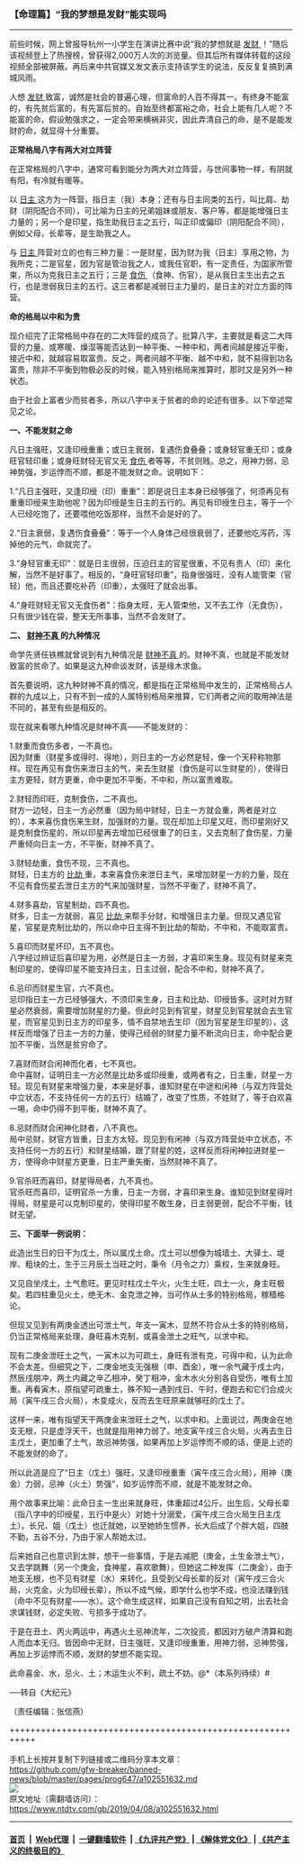 ### 【命理篇】“我的梦想是发财”能实现吗
------------------------

<div class="post_content" itemprop="articleBody">
 <p>
  前些时候，网上曾报导杭州一小学生在演讲比赛中说“我的梦想就是
  <a href="https://www.ntdtv.com/gb/发财.htm">
   发财
  </a>
  ！”随后该视频登上了热搜榜，曾获得2,000万人次的浏览量。但其后所有媒体转载的这段视频全部被屏蔽。再后来中共官媒又发文表示支持该学生的说法，反反复复搞到满城风雨。
 </p>
 <p>
  人想
  <a href="https://www.ntdtv.com/gb/发财.htm">
   发财
  </a>
  致富，诚然是社会的普遍心理，但富命的人百不得其一。有终身不能富的，有先贫后富的，有先富后贫的。自始至终都富裕之命，社会上能有几人呢？不能富的命，假设勉强求之，一定会带来横祸非灾，因此弄清自己的命，是不是能发财的命，就显得十分重要。
 </p>
 <p>
  <strong>
   正常格局八字有两大对立阵营
  </strong>
 </p>
 <p>
  在正常格局的八字中，通常可看到能分为两大对立阵营，与世间事物一样，有阴就有阳，有冷就有暖等。
 </p>
 <p>
  以
  <a href="https://www.ntdtv.com/gb/日主.htm">
   日主
  </a>
  这方为一阵营，指日主（我）本身；还有与日主同类的五行，叫比肩、劫财（阴阳配合不同），可比喻为日主的兄弟姐妹或朋友、客户等，都是能增强日主力量的；另一个是印星，指生助我日主之五行，叫正印或偏印（阴阳配合不同），例如父母，长辈等，是生助我之人。
 </p>
 <p>
  与
  <a href="https://www.ntdtv.com/gb/日主.htm">
   日主
  </a>
  阵营对立的也有三种力量：一是财星，因为财为我（日主）享用之物，为我所克；二是官星，因为官是管治我之人，或我任官职，有一定责任，为国家所管束，所以为克我日主之五行；三是
  <a href="https://www.ntdtv.com/gb/食伤.htm">
   食伤
  </a>
  （食神、伤官），是从我日主生出去之五行，也是泄弱我日主的五行。这三者都是减弱日主力量的，是日主的对立方面的阵营。
 </p>
 <p>
  <strong>
   命的格局以中和为贵
  </strong>
 </p>
 <p>
  现介绍完了正常格局中存在的二大阵营的成员了。批算八字，主要就是看这二大阵营的力量、或寒暖、燥湿等能否达到一种平衡、一种中和，两者间越是接近平衡，接近中和，就越容易取富贵。反之，两者间越不平衡、越不中和，就不易得到功名富贵，除非不平衡到物极必反的时候，能入特别格局来推算时，那时又是另外一种状态。
 </p>
 <p>
  由于社会上富者少而贫者多，所以八字中关于贫者的命的论述有很多。以下举述常见之论。
 </p>
 <p>
  <strong>
   一、不能发财之命
  </strong>
 </p>
 <p>
  凡日主强旺，又逢印绶重重；或日主衰弱，复遇伤食叠叠；或身轻官重无印；或身旺官轻印重；或身旺财轻无官又无
  <a href="https://www.ntdtv.com/gb/食伤.htm">
   食伤
  </a>
  者等等，不贫则贱。总之，用神力弱，忌神势强，岁运悖而不顺，都是不能发财之命。说明如下：
 </p>
 <p>
  1.“凡日主强旺，又逢印绶（印）重重”：即是说日主本身已经够强了，何须再见有重重印绶来生助他呢？因为印绶是生日主的五行的。再见有印绶生日主，等于一个人已经吃饱了，还要喂他吃饭那样，当然不会是好的了。
 </p>
 <p>
  2.“日主衰弱，复遇伤食叠叠”：等于一个人身体己经很衰弱了，还要他吃泻药，泻掉他的元气，命就完了。
 </p>
 <p>
  3.“身轻官重无印”：就是日主很弱，压迫日主的官星很重，不见有贵人（印）来化解，当然不是好事了。相反的，“身旺官轻印重”，指身很强旺，没有人能管束（官轻）他，而且还要吃补药（印重），太强旺了就会出事。
 </p>
 <p>
  4.“身旺财轻无官又无食伤者”：指身太旺，无人管束他，又不去工作（无食伤），只有很少钱在袋，整天无所事事，当然不会发财了。
 </p>
 <p>
  <strong>
   二、
   <a href="https://www.ntdtv.com/gb/财神不真.htm">
    财神不真
   </a>
   的九种情况
  </strong>
 </p>
 <p>
  命学先贤任铁樵就曾说到有九种情况是
  <a href="https://www.ntdtv.com/gb/财神不真.htm">
   财神不真
  </a>
  的。财神不真，也就是不能发财致富的贫命了。如果是这九种命谈发财，该是缘木求鱼。
 </p>
 <p>
  首先要说明，这九种财神不真的情况，都是指在正常格局中发生的，正常格局占人群的九成以上，只有不到一成的人属特别格局来推算，它们两者之间的取用神法是不同的，甚至有些是相反的。
 </p>
 <p>
  现在就来看哪九种情况是财神不真——不能发财的：
 </p>
 <p>
  1.财重而食伤多者，一不真也。
  <br/>
  因为财重（财星多或得时、得地），则日主的一方必然是轻，像一个天秤称物那样。现在再见有食伤来泄日主的气，来去生财星（食伤是可以生财星的），使得日主方更轻，财方更重，命中更加不平衡，不中和，所以富贵难取。
 </p>
 <p>
  2.财轻而印旺，克制食伤，二不真也。
  <br/>
  财方一边轻，日主一方必然重（因为局中财轻，日主一方就会重，两者是对立的），本来喜伤食伤来生财，加强财的力量。现在却加上印星又旺，而印星刚好又是克制食伤星的，所以印星再去增加已经很重了的日主，又去克制了食伤星，力量严重倾向日主一方，不平衡，财神不真了。
 </p>
 <p>
  3.财轻劫重，食伤不现，三不真也。
  <br/>
  财轻，日主方的
  <a href="https://www.ntdtv.com/gb/比劫.htm">
   比劫
  </a>
  重，本来喜食伤来泄日主气，来增加财星一方的力量，现在不见有食伤星去泄日主方的气来加强财星，当然不平衡了，财神不真了。
 </p>
 <p>
  4.财多喜劫，官星制劫，四不真也。
  <br/>
  财多，日主一方就弱，喜见
  <a href="https://www.ntdtv.com/gb/比劫.htm">
   比劫
  </a>
  来帮手分财，和增强日主力量。但现又遇见官星，官星是克制比劫的，所以命中日主得不到比劫的帮助，不中和，不能取富贵。
 </p>
 <p>
  5.喜印而财星坏印，五不真也。
  <br/>
  八字经过辨证后喜印星为用，必然是日主一方弱，才喜印来生身。现见有财星来克制印星的，使得印星不能支持日主，日主过弱，配合不中和，财神不真了。
 </p>
 <p>
  6.忌印而财星生官，六不真也。
  <br/>
  忌印指日主一方已经够强大，不须印来生身，日主和比劫、印绶皆多。这时对方财星必然衰弱，需要增加财星的力量。但此时见到有官星，财星见到官星就会去生官星，而官星见到日主方的印星多，情不自禁地去生印（因为官星是生印星的），这样反而增强了日主一方的力量，使得己经弱的财星力量不断流向日主，命中配合更加不平衡，当然是贫穷命了。
 </p>
 <p>
  7.喜财而财合闲神而化者，七不真也。
  <br/>
  命中喜财，证明日主一方必然是比劫多或印绶重，或两者有之，日主重，财星一方轻。现见有财星来增强力量，本来是好事，谁知财星在中途和闲神（与双方阵营处中立状态，不支持任何一方的五行）结婚了，改变了性质，不姓财了，等于白欢喜一埸，命中仍得不到平衡，财神不真了。
 </p>
 <p>
  8.忌财而财合闲神化财者，八不真也。
  <br/>
  局中忌财，财官方皆重，日主方太轻。现见到有闲神（与双方阵营处中立状态，不支持任何一方的五行）和财星结婚，跟了财星的姓，这样反而将闲神拉进财星一方，使得命中财星方更重，日主严重失衡，当然财神不真了。
 </p>
 <p>
  9.官杀旺而喜印，财星得局者，九不真也。
  <br/>
  官杀旺而喜印，证明官杀一方重，日主一方弱，才喜印来生身。谁知见到财星得时得局，财星是可以克制印星的，使得印星不敢生身，日主弱更弱，配合不平衡，钱财无望。
 </p>
 <p>
  <strong>
   三、下面举一例说明：
  </strong>
 </p>
 <p>
  此造出生日的日干为戊土，所以属戊土命。戊土可以想像为城墙土、大驿土、堤岸、粗块的土，生于三月辰土当旺之时，秉令（月令之力）乘权，生来就身旺。
 </p>
 <p>
  又见自坐戌土，土气愈旺。更见时柱戊土午火，火生土旺，四土一火，身主旺极矣。若四柱重见火土，绝无木、金克泄之神，当可作从土多的特别格局，稼穑格论。
 </p>
 <p>
  但现又见到有两庚金透出可泄土气，年支一寅木，显然不符合从土多的特别格局，仍当正常格局来处理，身旺喜木克制，或喜金泄土之旺气，以求中和。
 </p>
 <p>
  现有二庚金泄旺土之气，一寅木以为可疏土，身旺有泄有克，可得中和，认为此命不会太差。但细究之下，二庚金地支无强根（申、酉金），唯一余气藏于戌土内，然辰戌朋冲，两土内藏之辛乙相冲，癸丁相冲，金木水火分别各自受伤，唯有土加重。再看寅木，原指望可疏重土，殊不知一遇到戌日、午时，便跑去和它们合成火局（寅午戌三合火局），木变成火，反而去生旺原来就够旺的戊土了。
 </p>
 <p>
  这样一来，唯有指望天干两庚金来泄旺土之气，以求中和。上面说过，两庚金在地支无根，只是虚浮天干，也就是指用神力弱了。地支寅午戌三合火局，火再去生日主戊土，更加重了土气，故忌神势强，如果再加上岁运悖而不顺的话，便是上述的不能发财的命了。
 </p>
 <p>
  所以此造是应了“日主（戊土）强旺，又逢印绶重重（寅午戌三合火局），用神（庚金）力弱，忌神（火土）势强”，如岁运悖而不顺，就是不能发财之命。
 </p>
 <p>
  用个故事来比喻：此命日主一生出来就身旺，体重超过4公斤。出生后，父母长辈（指八字中的印绶星，五行中是火）对她十分溺爱，（寅午戌三合火局生日主戊土）。长兄、姐（戊土）也迁就她，以至她娇生惯养，长大后成了个胖大姐，四肢不勤，五谷不分，乃由于家人帮她太过。
 </p>
 <p>
  后来她自己也意识到太胖，想干一些事情，于是去减肥（庚金，土生金泄土气），又去学跳舞（另一个庚金，食神星，喜欢歌舞），但她这二种发挥（二庚金），由于地支无根，也不见有财星（水）来转化，且受到父母长辈的反对（寅午戌三合火局，火克金，火为印绶长辈），所以不成气候，即学什么也学不成，也没法赚到钱（命中不见有财星——水）。这个命生成这样，如果自己没有自知之明，出去社会求谋钱财，必定失败、亏损多于成功了。
 </p>
 <p>
  于是在丑土、丙火两运中，再遇火土忌神流年，二次投资，都因对方破产清算和跑人而血本无归。皆因命中无财，日主强旺，又逢印绶重重，用神力弱，忌神势强，再加上岁运悖而不顺，发财的梦想不能实现。
 </p>
 <p>
  此命喜金、水，忌火、土；木运生火不利，疏土不妨。@*（本系列待续）#
 </p>
 <p>
  ──转自《大纪元》
 </p>
 <p>
  （责任编辑：张信燕）
 </p>
 <div class="single_ad">
 </div>
</div>

+++++++++++++++++++++++++++++++++++++++++++++++++++++++++++<br/><br/>
手机上长按并复制下列链接或二维码分享本文章：<br/>
https://github.com/gfw-breaker/banned-news/blob/master/pages/prog647/a102551632.md <br/>
<a href='https://github.com/gfw-breaker/banned-news/blob/master/pages/prog647/a102551632.md'><img src='https://github.com/gfw-breaker/banned-news/blob/master/pages/prog647/a102551632.md.png'/></a> <br/>
原文地址（需翻墙访问）：https://www.ntdtv.com/gb/2019/04/08/a102551632.html


------------------------
#### [首页](https://github.com/gfw-breaker/banned-news/blob/master/README.md) &nbsp;|&nbsp; [Web代理](https://github.com/labour-camp/helloworld) &nbsp;|&nbsp; [一键翻墙软件](https://github.com/gfw-breaker/nogfw/blob/master/README.md) &nbsp;| [《九评共产党》](https://github.com/gfw-breaker/9ping.md/blob/master/README.md#九评之一评共产党是什么) | [《解体党文化》](https://github.com/gfw-breaker/jtdwh.md/blob/master/README.md) | [《共产主义的终极目的》](https://github.com/gfw-breaker/gczydzjmd.md/blob/master/README.md)

